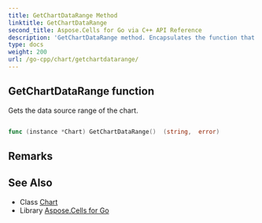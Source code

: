 ```yaml
---
title: GetChartDataRange Method 
linktitle: GetChartDataRange
second_title: Aspose.Cells for Go via C++ API Reference
description: 'GetChartDataRange method. Encapsulates the function that represents getchartdatarange in Go.'
type: docs
weight: 200
url: /go-cpp/chart/getchartdatarange/
---
```


## GetChartDataRange function

Gets the data source range of the chart.

```go

func (instance *Chart) GetChartDataRange()  (string,  error) 

```

## Remarks


## See Also

* Class [Chart](../)
* Library [Aspose.Cells for Go](../../)
